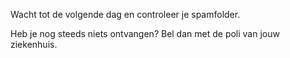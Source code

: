Wacht tot de volgende dag en controleer je spamfolder.

Heb je nog steeds niets ontvangen? Bel dan met de poli van jouw ziekenhuis.
